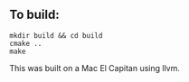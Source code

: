 ## To build:

    mkdir build && cd build
    cmake ..
    make

This was built on a Mac El Capitan using llvm. 

